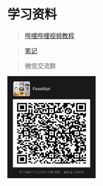 # 学习资料
> [哔哩哔哩视频教程](https://www.bilibili.com/video/BV13F411u76R)

> [笔记](https://wiki.binkuolo.com)

> 微信交流群

<img src="IMG_0089.JPG" alt="微信群定期更新" width="200" height="230" align="bottom" />

